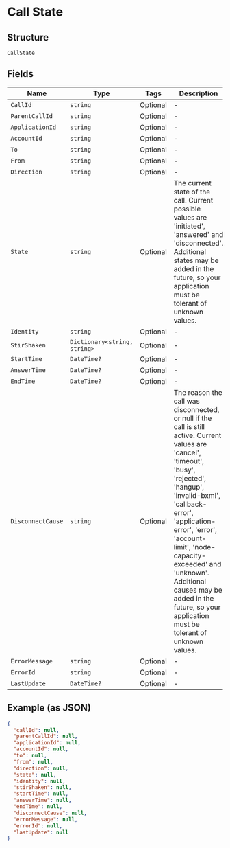 
# Call State

## Structure

`CallState`

## Fields

| Name | Type | Tags | Description |
|  --- | --- | --- | --- |
| `CallId` | `string` | Optional | - |
| `ParentCallId` | `string` | Optional | - |
| `ApplicationId` | `string` | Optional | - |
| `AccountId` | `string` | Optional | - |
| `To` | `string` | Optional | - |
| `From` | `string` | Optional | - |
| `Direction` | `string` | Optional | - |
| `State` | `string` | Optional | The current state of the call. Current possible values are 'initiated', 'answered' and 'disconnected'. Additional states may be added in the future, so your application must be tolerant of unknown values. |
| `Identity` | `string` | Optional | - |
| `StirShaken` | `Dictionary<string, string>` | Optional | - |
| `StartTime` | `DateTime?` | Optional | - |
| `AnswerTime` | `DateTime?` | Optional | - |
| `EndTime` | `DateTime?` | Optional | - |
| `DisconnectCause` | `string` | Optional | The reason the call was disconnected, or null if the call is still active. Current values are 'cancel', 'timeout', 'busy', 'rejected', 'hangup', 'invalid-bxml', 'callback-error', 'application-error', 'error', 'account-limit', 'node-capacity-exceeded' and 'unknown'. Additional causes may be added in the future, so your application must be tolerant of unknown values. |
| `ErrorMessage` | `string` | Optional | - |
| `ErrorId` | `string` | Optional | - |
| `LastUpdate` | `DateTime?` | Optional | - |

## Example (as JSON)

```json
{
  "callId": null,
  "parentCallId": null,
  "applicationId": null,
  "accountId": null,
  "to": null,
  "from": null,
  "direction": null,
  "state": null,
  "identity": null,
  "stirShaken": null,
  "startTime": null,
  "answerTime": null,
  "endTime": null,
  "disconnectCause": null,
  "errorMessage": null,
  "errorId": null,
  "lastUpdate": null
}
```

